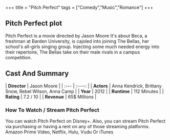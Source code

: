 +++
title = "Pitch Perfect"
tags = ["Comedy","Music","Romance"]
+++
## Pitch Perfect plot
Pitch Perfect is a movie directed by Jason Moore It's about Beca, a freshman at Barden University, is cajoled into joining The Bellas, her school's all-girls singing group. Injecting some much needed energy into their repertoire, The Bellas take on their male rivals in a campus competition.
## Cast And Summary
| **Director**      | Jason Moore |
    | :---        |    :----:   |
    |  **Actors** | Anna Kendrick, Brittany Snow, Rebel Wilson, Anna Camp |
    | **Year**   | 2012    |
    |  **Runtime** | 112 Minutes |
    |  **Rating** | 7.2 / 10 | 
    |  **Revenue** | 65$ Millions |
### How To Watch / Stream Pitch Perfect
You can watch Pitch Perfect on Disney+.
Also, you can stream Pitch Perfect via purchasing or having a rent on any of those streaming platforms.
Amazon Prime Video, Netflix, Hulu, Vudu Or iTunes